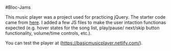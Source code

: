 #Bloc-Jams

This music player was a project used for practicing jQuery. The starter code came from 
[here](https://github.com/Bloc/bloc-jams-jquery-starter). I added a few JS files to make
the user intaction functionas expected (e.g. hover states for the song list, play/pause/
next/skip button functionality, volume/time controls, etc.).

You can test the player at (https://basicmusicplayer.netlify.com/).
